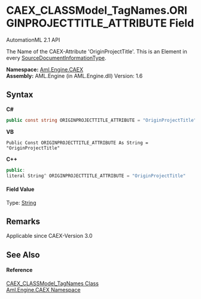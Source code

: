 # CAEX_CLASSModel_TagNames.ORIGINPROJECTTITLE_ATTRIBUTE Field
AutomationML 2.1 API 

The Name of the CAEX-Attribute 'OriginProjectTitle'. This is an Element in every <a href="T_Aml_Engine_CAEX_SourceDocumentInformationType">SourceDocumentInformationType</a>.

**Namespace:**&nbsp;<a href="N_Aml_Engine_CAEX">Aml.Engine.CAEX</a><br />**Assembly:**&nbsp;AML.Engine (in AML.Engine.dll) Version: 1.6

## Syntax

**C#**<br />
``` C#
public const string ORIGINPROJECTTITLE_ATTRIBUTE = "OriginProjectTitle"
```

**VB**<br />
``` VB
Public Const ORIGINPROJECTTITLE_ATTRIBUTE As String = "OriginProjectTitle"
```

**C++**<br />
``` C++
public:
literal String^ ORIGINPROJECTTITLE_ATTRIBUTE = "OriginProjectTitle"
```


#### Field Value
Type: <a href="https://docs.microsoft.com/dotnet/api/system.string" target="_parent" rel="noopener noreferrer">String</a>

## Remarks
Applicable since CAEX-Version 3.0

## See Also


#### Reference
<a href="T_Aml_Engine_CAEX_CAEX_CLASSModel_TagNames">CAEX_CLASSModel_TagNames Class</a><br /><a href="N_Aml_Engine_CAEX">Aml.Engine.CAEX Namespace</a><br />